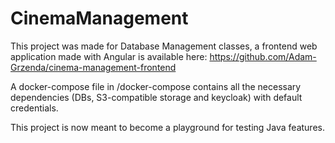 # CinemaManagement

This project was made for Database Management classes, a frontend web application made with Angular is available here: 
https://github.com/Adam-Grzenda/cinema-management-frontend

A docker-compose file in /docker-compose contains all the necessary dependencies (DBs, S3-compatible storage and keycloak) with default credentials.

This project is now meant to become a playground for testing Java features.

